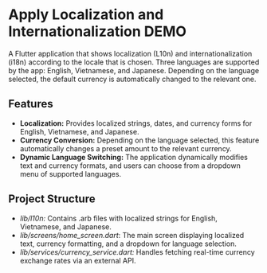 # Apply Localization and Internationalization DEMO

A Flutter application that shows localization (L10n) and internationalization (i18n) according to the locale that is chosen. Three languages are supported by the app: English, Vietnamese, and Japanese. Depending on the language selected, the default currency is automatically changed to the relevant one.

## Features

- **Localization:** Provides localized strings, dates, and currency forms for English, Vietnamese, and Japanese.
- **Currency Conversion:** Depending on the language selected, this feature automatically changes a preset amount to the relevant currency.
- **Dynamic Language Switching:** The application dynamically modifies text and currency formats, and users can choose from a dropdown menu of supported languages.


## Project Structure
- _lib/l10n:_ Contains .arb files with localized strings for English, Vietnamese, and Japanese.
- _lib/screens/home_screen.dart_: The main screen displaying localized text, currency formatting, and a dropdown for language selection.
- _lib/services/currency_service.dart:_ Handles fetching real-time currency exchange rates via an external API.

